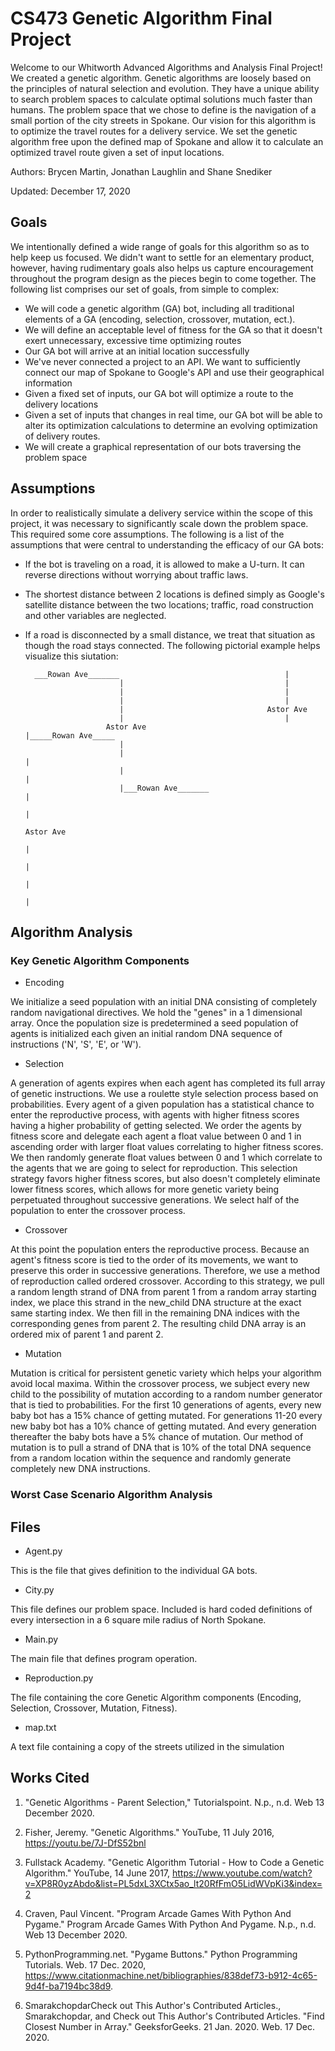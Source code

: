 # CS473 Genetic Algorithm Final Project
Welcome to our Whitworth Advanced Algorithms and Analysis Final Project!  We created a genetic algorithm.  Genetic algorithms are loosely based on the principles of natural selection and evolution.  They have a unique ability to search problem spaces to calculate optimal solutions much faster than humans.  The problem space that we chose to define is the navigation of a small portion of the city streets in Spokane.  Our vision for this algorithm is to optimize the travel routes for a delivery service.  We set the genetic algorithm free upon the defined map of Spokane and allow it to calculate an optimized travel route given a set of input locations.

Authors: Brycen Martin, Jonathan Laughlin and Shane Snediker

Updated: December 17, 2020

## Goals
We intentionally defined a wide range of goals for this algorithm so as to help keep us focused.  We didn't want to settle for an elementary product, however, having rudimentary goals also helps us capture encouragement throughout the program design as the pieces begin to come together.  The following list comprises our set of goals, from simple to complex:
* We will code a genetic algorithm (GA) bot, including all traditional elements of a GA (encoding, selection, crossover, mutation, ect.).
* We will define an acceptable level of fitness for the GA so that it doesn't exert unnecessary, excessive time optimizing routes
* Our GA bot will arrive at an initial location successfully
* We've never connected a project to an API.  We want to sufficiently connect our map of Spokane to Google's API and use their geographical information
* Given a fixed set of inputs, our GA bot will optimize a route to the delivery locations
* Given a set of inputs that changes in real time, our GA bot will be able to alter its optimization calculations to determine an evolving optimization of delivery routes.
* We will create a graphical representation of our bots traversing the problem space

## Assumptions
In order to realistically simulate a delivery service within the scope of this project, it was necessary to significantly scale down the problem space.  This required some core assumptions.  The following is a list of the assumptions that were central to understanding the efficacy of our GA bots:
* If the bot is traveling on a road, it is allowed to make a U-turn.  It can reverse directions without worrying about traffic laws.  
* The shortest distance between 2 locations is defined simply as Google's satellite distance between the two locations; traffic, road construction and other variables are neglected.
* If a road is disconnected by a small distance, we treat that situation as though the road stays connected.  The following pictorial example helps visualize this siutation:
  
        ___Rowan Ave_______                                     |
                           |                                    |
                           |                                    |
                           |                                    |
                           |                                Astor Ave
                           |                                    |
                        Astor Ave                               |_____Rowan Ave_____                            
                           |
                           |                                                        |
                           |                                                        |
                           |___Rowan Ave_______                                     |
                                                                                    |
                                                                                Astor Ave
                                                                                    |
                                                                                    |
                                                                                    |
                                                                                    |

## Algorithm Analysis

### Key Genetic Algorithm Components

* Encoding
  
We initialize a seed population with an initial DNA consisting of completely random navigational directives. We hold the "genes" in a 1 dimensional array. Once the population size is predetermined a seed population of agents is initialized each given an initial random DNA sequence of instructions ('N', 'S', 'E', or 'W').

* Selection

A generation of agents expires when each agent has completed its full array of genetic instructions. We use a roulette style selection process based on probabilities. Every agent of a given population has a statistical chance to enter the reproductive process, with agents with higher fitness scores having a higher probability of getting selected. We order the agents by fitness score and delegate each agent a float value between 0 and 1 in ascending order with larger float values correlating to higher fitness scores. We then randomly generate float values between 0 and 1 which correlate to the agents that we are going to select for reproduction. This selection strategy favors higher fitness scores, but also doesn't completely eliminate lower fitness scores, which allows for more genetic variety being perpetuated throughout successive generations. We select half of the population to enter the crossover process.

* Crossover

At this point the population enters the reproductive process. Because an agent's fitness score is tied to the order of its movements, we want to preserve this order in successive generations. Therefore, we use a method of reproduction called ordered crossover. According to this strategy, we pull a random length strand of DNA from parent 1 from a random array starting index, we place this strand in the new_child DNA structure at the exact same starting index. We then fill in the remaining DNA indices with the corresponding genes from parent 2. The resulting child DNA array is an ordered mix of parent 1 and parent 2.

* Mutation

Mutation is critical for persistent genetic variety which helps your algorithm avoid local maxima. Within the crossover process, we subject every new child to the possibility of mutation according to a random number generator that is tied to probabilities. For the first 10 generations of agents, every new baby bot has a 15% chance of getting mutated. For generations 11-20 every new baby bot has a 10% chance of getting mutated. And every generation thereafter the baby bots have a 5% chance of mutation. Our method of mutation is to pull a strand of DNA that is 10% of the total DNA sequence from a random location within the sequence and randomly generate completely new DNA instructions.

### Worst Case Scenario Algorithm Analysis

## Files

* Agent.py

This is the file that gives definition to the individual GA bots.

* City.py

This file defines our problem space.  Included is hard coded definitions of every intersection in a 6 square mile radius of North Spokane.

* Main.py

The main file that defines program operation.

* Reproduction.py
  
The file containing the core Genetic Algorithm components (Encoding, Selection, Crossover, Mutation, Fitness).

* map.txt

A text file containing a copy of the streets utilized in the simulation

## Works Cited

1. "Genetic Algorithms - Parent Selection," Tutorialspoint. N.p., n.d. Web 13 December 2020.

2. Fisher, Jeremy. "Genetic Algorithms." YouTube, 11 July 2016, https://youtu.be/7J-DfS52bnl

3. Fullstack Academy. "Genetic Algorithm Tutorial - How to Code a Genetic Algorithm." YouTube, 14 June 2017, https://www.youtube.com/watch?v=XP8R0yzAbdo&list=PL5dxL3XCtx5ao_lt20RfFmO5LidWVpKi3&index=2

4. Craven, Paul Vincent. "Program Arcade Games With Python And Pygame." Program Arcade Games With Python And Pygame. N.p., n.d. Web 13 December 2020.

5. PythonProgramming.net. "Pygame Buttons." Python Programming Tutorials. Web. 17 Dec. 2020, https://www.citationmachine.net/bibliographies/838def73-b912-4c65-9d4f-ba7194bc38d9.

6. SmarakchopdarCheck out This Author's Contributed Articles., Smarakchopdar, and Check out This Author's Contributed Articles. "Find Closest Number in Array." GeeksforGeeks. 21 Jan. 2020. Web. 17 Dec. 2020.